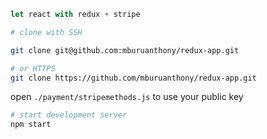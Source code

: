 ```js
let react with redux + stripe
```

```bash
# clone with SSH

git clone git@github.com:mburuanthony/redux-app.git

# or HTTPS
git clone https://github.com/mburuanthony/redux-app.git
```

open `./payment/stripemethods.js` to use your public key

```bash
# start development server
npm start
```
